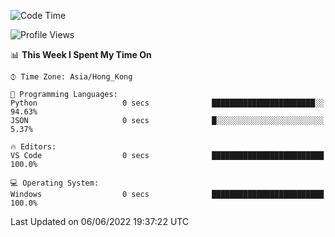 <!--START_SECTION:waka-->
![Code Time](http://img.shields.io/badge/Code%20Time-17%20hrs%2025%20mins-blue)

![Profile Views](http://img.shields.io/badge/Profile%20Views-18-blue)

📊 **This Week I Spent My Time On** 

```text
⌚︎ Time Zone: Asia/Hong_Kong

💬 Programming Languages: 
Python                   0 secs              ███████████████████████░░   94.63% 
JSON                     0 secs              █░░░░░░░░░░░░░░░░░░░░░░░░   5.37%

🔥 Editors: 
VS Code                  0 secs              █████████████████████████   100.0%

💻 Operating System: 
Windows                  0 secs              █████████████████████████   100.0%

```


 Last Updated on 06/06/2022 19:37:22 UTC
<!--END_SECTION:waka-->
